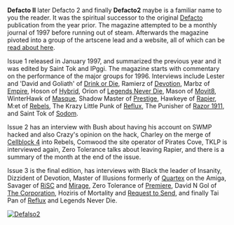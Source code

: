 **Defacto II** later Defacto 2 and finally **Defacto2** maybe is a familiar name to you the reader. It was the spiritual successor to the original [Defacto](/g/defacto) publication from the year prior. The magazine attempted to be a monthly journal of 1997 before running out of steam. Afterwards the magazine pivoted into a group of the artscene lead and a website, all of which can be [read about here](/history).

Issue 1 released in January 1997, and summarized the previous year and it was edited by Saint Tok and IPggi. The magazine starts with commentary on the performance of the major groups for 1996. Interviews include Lester and 'David and Goliath' of [Drink or Die](/g/drink-or-die), Ramierz of [Devotion](/g/devotion), Marbz of [Empire](/g/empire), Hoson of [Hybrid](/g/hybrid), Orion of [Legends Never Die](/g/legends-never-die), Mason of [Movit8](/g/motiv8), WinterHawk of [Masque](/g/masque), Shadow Master of [Prestige](/g/prestige), Hawkeye of [Rapier](/g/rapier), M:et of [Rebels](/g/rebels), The Krazy Little Punk of [Reflux](/g/reflux), The Punisher of [Razor 1911](/g/razor-1911), and Saint Tok of [Sodom](/g/sodom).

Issue 2 has an interview with Bush about having his account on SWMP hacked and also Crazy's opinion on the hack, Charley on the merge of [Cellblock 4](/g/cellblock-4) into Rebels, Comwood the site operator of Pirates Cove, TKLP is interviewed again, Zero Tolerance talks about leaving Rapier, and there is a summary of the month at the end of the issue.

Issue 3 is the final edition, has interviews with Black the leader of Insanity, Dizzident of Devotion, Master of Illusions formerly of [Quartex](https://demozoo.org/groups/1430/) on the Amiga, Savager of [RiSC](/g/rise-in-superior-couriering) and [Mirage](/g/mirage), Zero Tolerance of [Premiere](/g/premiere), David N Gol of [The Corporation](/g/the-corporation), Hoziris of Mortality and [Request to Send](/g/request-to-send), and finally Tai Pan of [Reflux](/g/reflux) and Legends Never Die.

[![Defalso2](https://wayback.defacto2.net/defacto2-from-1999-september-26/banners/df2-banner.jpg)](https://wayback.defacto2.net/defacto2-hacked-from-1998-november-4/)
